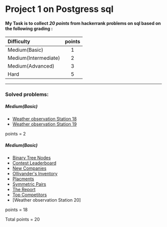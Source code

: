 # Project 1 on Postgress sql

#### My Task is to collect ***20 points*** from hackerrank problems on sql based on the following grading :

| Difficulty             | points | 
| :---                   | :----: |       
| Medium(Basic)          | 1      | 
| Medium(Intermediate)   | 2      | 
| Medium(Advanced)       | 3      | 
| Hard                   | 5      | 
---
### Solved problems:
##### Medium(Basic)
* [Weather observation Station 18](https://www.hackerrank.com/challenges/weather-observation-station-18/problem)
* [Weather observation Station 19](https://www.hackerrank.com/challenges/weather-observation-station-19/problem)

points = 2


##### Medium(Basic)
* [Binary Tree Nodes](https://www.hackerrank.com/challenges/binary-search-tree-1/problem)
* [Contest Leaderboard](https://www.hackerrank.com/challenges/contest-leaderboard/problem)
* [New Companies](https://www.hackerrank.com/challenges/the-company/problem)
* [Ollivander's Inventory](https://www.hackerrank.com/challenges/harry-potter-and-wands/problem)
* [Placments]()
* [Symmetric Pairs]()
* [The Report]()
* [Top Competitors]()
* [Weather observation Station 20]

points = 18

Total points = 20

